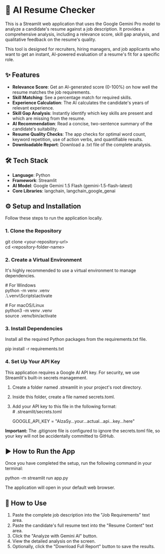 # **🚀 AI Resume Checker**

This is a Streamlit web application that uses the Google Gemini Pro model to analyze a candidate's resume against a job description. It provides a comprehensive analysis, including a relevance score, skill gap analysis, and qualitative feedback on the resume's quality.

This tool is designed for recruiters, hiring managers, and job applicants who want to get an instant, AI-powered evaluation of a resume's fit for a specific role.

## **✨ Features**

* **Relevance Score**: Get an AI-generated score (0-100%) on how well the resume matches the job requirements.  
* **Skill Matching**: See a percentage match for required skills.  
* **Experience Calculation**: The AI calculates the candidate's years of relevant experience.  
* **Skill Gap Analysis**: Instantly identify which key skills are present and which are missing from the resume.  
* **AI Recommendation**: Read a concise, two-sentence summary of the candidate's suitability.  
* **Resume Quality Checks**: The app checks for optimal word count, keyword repetition, use of action verbs, and quantifiable results.  
* **Downloadable Report**: Download a .txt file of the complete analysis.

## **🛠️ Tech Stack**

* **Language**: Python  
* **Framework**: Streamlit  
* **AI Model**: Google Gemini 1.5 Flash (gemini-1.5-flash-latest)  
* **Core Libraries**: langchain, langchain\_google\_genai

## **⚙️ Setup and Installation**

Follow these steps to run the application locally.

### **1\. Clone the Repository**

git clone \<your-repository-url\>  
cd \<repository-folder-name\>

### **2\. Create a Virtual Environment**

It's highly recommended to use a virtual environment to manage dependencies.

\# For Windows  
python \-m venv .venv  
.\\.venv\\Scripts\\activate

\# For macOS/Linux  
python3 \-m venv .venv  
source .venv/bin/activate

### **3\. Install Dependencies**

Install all the required Python packages from the requirements.txt file.

pip install \-r requirements.txt

### **4\. Set Up Your API Key**

This application requires a Google AI API key. For security, we use Streamlit's built-in secrets management.

1. Create a folder named .streamlit in your project's root directory.  
2. Inside this folder, create a file named secrets.toml.  
3. Add your API key to this file in the following format:  
   \# .streamlit/secrets.toml

   GOOGLE\_API\_KEY \= "AIzaSy...your...actual...api...key...here"

**Important:** The .gitignore file is configured to ignore the secrets.toml file, so your key will not be accidentally committed to GitHub.

## **▶️ How to Run the App**

Once you have completed the setup, run the following command in your terminal:

python -m streamlit run app.py

The application will open in your default web browser.

## **📝 How to Use**

1. Paste the complete job description into the "Job Requirements" text area.  
2. Paste the candidate's full resume text into the "Resume Content" text area.  
3. Click the "Analyze with Gemini AI" button.  
4. View the detailed analysis on the screen.  
5. Optionally, click the "Download Full Report" button to save the results.
